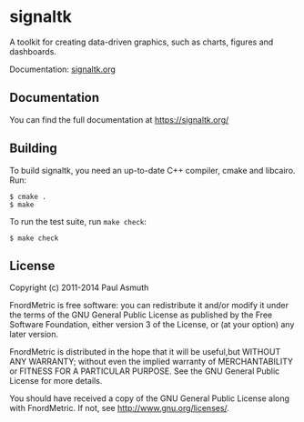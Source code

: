 signaltk
========

A toolkit for creating data-driven graphics, such as charts, figures and
dashboards.

Documentation: [signaltk.org](http://signaltk.org/)


Documentation
-------------

You can find the full documentation at https://signaltk.org/


Building
--------

To build signaltk, you need an up-to-date C++ compiler, cmake and libcairo. Run:

    $ cmake .
    $ make

To run the test suite, run `make check`:

    $ make check

License
-------

Copyright (c) 2011-2014 Paul Asmuth

FnordMetric is free software: you can redistribute it and/or modify it under
the terms of the GNU General Public License as published by the Free Software
Foundation, either version 3 of the License, or (at your option) any later
version.

FnordMetric is distributed in the hope that it will be useful,but WITHOUT ANY
WARRANTY; without even the implied warranty of MERCHANTABILITY or FITNESS FOR A
PARTICULAR PURPOSE. See the GNU General Public License for more details.

You should have received a copy of the GNU General Public License along with
FnordMetric. If not, see <http://www.gnu.org/licenses/>.

